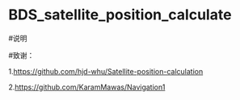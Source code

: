 # BDS_satellite_position_calculate
#说明

#致谢：

1.https://github.com/hjd-whu/Satellite-position-calculation

2.https://github.com/KaramMawas/Navigation1
